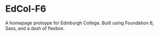 # EdCol-F6
A homepage protoype for Edinburgh College. Built using Foundation 6, Sass, and a dash of flexbox.
